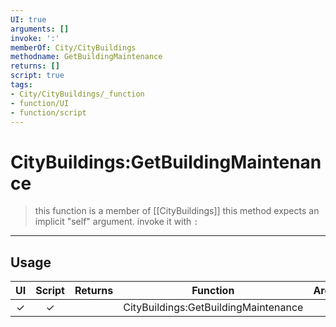 ```yaml
---
UI: true
arguments: []
invoke: ':'
memberOf: City/CityBuildings
methodname: GetBuildingMaintenance
returns: []
script: true
tags:
- City/CityBuildings/_function
- function/UI
- function/script
---
```

# CityBuildings:GetBuildingMaintenance
> this function is a member of [[CityBuildings]]
> this method expects an implicit "self" argument. invoke it with `:`
-----
## Usage
|  UI | Script | Returns | Function | Arguments |
|:---:|:------:|-------:|:--------:|:---------|
|✓|✓||CityBuildings:GetBuildingMaintenance||
